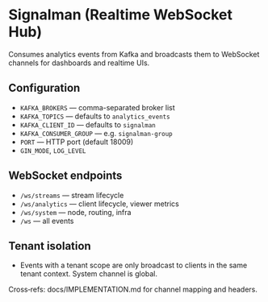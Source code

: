 # Signalman (Realtime WebSocket Hub)

Consumes analytics events from Kafka and broadcasts them to WebSocket channels for dashboards and realtime UIs.

## Configuration
- `KAFKA_BROKERS` — comma-separated broker list
- `KAFKA_TOPICS` — defaults to `analytics_events`
- `KAFKA_CLIENT_ID` — defaults to `signalman`
- `KAFKA_CONSUMER_GROUP` — e.g. `signalman-group`
- `PORT` — HTTP port (default 18009)
- `GIN_MODE`, `LOG_LEVEL`

## WebSocket endpoints
- `/ws/streams` — stream lifecycle
- `/ws/analytics` — client lifecycle, viewer metrics
- `/ws/system` — node, routing, infra
- `/ws` — all events

## Tenant isolation
- Events with a tenant scope are only broadcast to clients in the same tenant context. System channel is global.

Cross‑refs: docs/IMPLEMENTATION.md for channel mapping and headers. 
